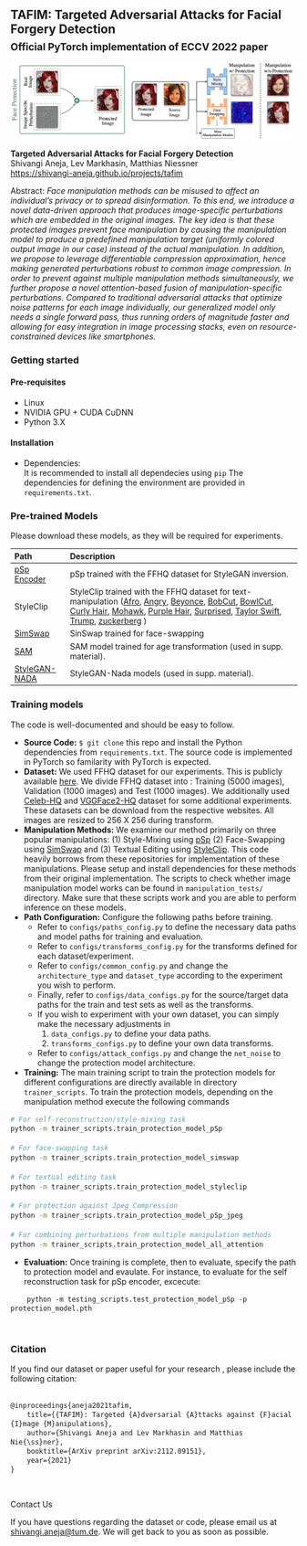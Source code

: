 ## TAFIM: Targeted Adversarial Attacks for Facial Forgery Detection<br><sub>Official PyTorch implementation of ECCV 2022 paper</sub>

![Teaser Image](./docs/teaser.jpeg)

**Targeted Adversarial Attacks for Facial Forgery Detection**<br>
Shivangi Aneja, Lev Markhasin, Matthias Niessner<br>
https://shivangi-aneja.github.io/projects/tafim <br>

Abstract: *Face manipulation methods can be misused to affect an individual’s privacy or to spread disinformation. To this end, we introduce a novel data-driven approach that produces image-specific perturbations which are embedded in the original images. The key idea is that these protected images prevent face manipulation by causing the manipulation model to produce a predefined manipulation target (uniformly colored output image in our case) instead of the actual manipulation. In addition, we propose to leverage differentiable compression approximation, hence making generated perturbations robust to common image compression. In order to prevent against multiple manipulation methods simultaneously, we further propose a novel attention-based fusion of manipulation-specific perturbations. Compared to traditional adversarial attacks that optimize noise patterns for each image individually, our generalized model only needs a single forward pass, thus running orders of magnitude faster and allowing for easy integration in image processing stacks, even on resource-constrained devices like smartphones.*

### Getting started

#### Pre-requisites
- Linux
- NVIDIA GPU + CUDA CuDNN 
- Python 3.X

#### Installation
- Dependencies:  
It is recommended to install all dependecies using `pip`
The dependencies for defining the environment are provided in `requirements.txt`.

### Pre-trained Models
Please download these models, as they will be required for experiments.

| Path                                                                                                                                                                                | Description
|:------------------------------------------------------------------------------------------------------------------------------------------------------------------------------------| :----------
| [pSp Encoder](https://drive.google.com/file/d/1bMTNWkh5LArlaWSc_wa8VKyq2V42T2z0/view?usp=sharing)                                                                                   | pSp trained with the FFHQ dataset for StyleGAN inversion.
| StyleClip                                                                                                                                                                           | StyleClip trained with the FFHQ dataset for text-manipulation ([Afro](https://drive.google.com/uc?id=1i5vAqo4z0I-Yon3FNft_YZOq7ClWayQJ), [Angry](https://drive.google.com/uc?id=1g82HEH0jFDrcbCtn3M22gesWKfzWV_ma), [Beyonce](https://drive.google.com/uc?id=1KJTc-h02LXs4zqCyo7pzCp0iWeO6T9fz), [BobCut](https://drive.google.com/uc?id=1IvyqjZzKS-vNdq_OhwapAcwrxgLAY8UF), [BowlCut](https://drive.google.com/uc?id=1xwdxI2YCewSt05dEHgkpmmzoauPjEnnZ), [Curly Hair](https://drive.google.com/uc?id=1xZ7fFB12Ci6rUbUfaHPpo44xUFzpWQ6M), [Mohawk](https://drive.google.com/uc?id=1oMMPc8iQZ7dhyWavZ7VNWLwzf9aX4C09), [Purple Hair](https://drive.google.com/uc?id=14H0CGXWxePrrKIYmZnDD2Ccs65EEww75), [Surprised](https://drive.google.com/uc?id=1F-mPrhO-UeWrV1QYMZck63R43aLtPChI), [Taylor Swift](https://drive.google.com/uc?id=10jHuHsKKJxuf3N0vgQbX_SMEQgFHDrZa), [Trump](https://drive.google.com/uc?id=14v8D0uzy4tOyfBU3ca9T0AzTt3v-dNyh), [zuckerberg](https://drive.google.com/uc?id=1NjDcMUL8G-pO3i_9N6EPpQNXeMc3Ar1r)  )
| [SimSwap](https://drive.google.com/drive/folders/1ta6CZ_WSXudf7Zp7zw3mrw1QRCTaDD3M?usp=sharinghttps://drive.google.com/drive/folders/1ta6CZ_WSXudf7Zp7zw3mrw1QRCTaDD3M?usp=sharing) | SinSwap trained for face-swapping
| [SAM]()                                                                                         | SAM model trained for age transformation (used in supp. material).
| [StyleGAN-NADA](https://drive.google.com/drive/folders/1Z76nD8pXIL2O5f6xV8VjM4DUCmhbzn0l?usp=sharing)                                                                               | StyleGAN-Nada models (used in supp. material).

### Training models

The code is well-documented and should be easy to follow.
* **Source Code:**   `$ git clone` this repo and install the Python dependencies from `requirements.txt`. The source code is implemented in PyTorch so familarity with PyTorch is expected.
* **Dataset:** We used FFHQ dataset for our experiments. This is publicly available [here](https://github.com/NVlabs/ffhq-dataset). We divide FFHQ dataset into  : Training (5000 images), Validation (1000 images) and Test (1000 images). We additionally used [Celeb-HQ](https://openreview.net/forum?id=Hk99zCeAb) and [VGGFace2-HQ](https://github.com/NNNNAI/VGGFace2-HQ) dataset for some additional experiments. These datasets can be download from the respective websites. All images are resized to 256 X 256 during transform.
* **Manipulation Methods:** We examine our method primarily on three popular manipulations: (1) Style-Mixing using [pSp](https://github.com/eladrich/pixel2style2pixel) (2) Face-Swapping using [SimSwap](https://github.com/neuralchen/SimSwap) and (3) Textual Editing using [StyleClip](https://www.google.com/search?q=styleclip).  This code heavily borrows from these repositories for implementation of these manipulations. Please setup and install dependencies for these methods from their original implementation. The scripts to check whether image manipulation model works can be found in `manipulation_tests/` directory. Make sure that these scripts work and you are able to perform inference on these models.                                 
* **Path Configuration:** Configure the following paths before training. 
  - Refer to `configs/paths_config.py` to define the necessary data paths and model paths for training and evaluation. 
  - Refer to `configs/transforms_config.py` for the transforms defined for each dataset/experiment.
  - Refer to `configs/common_config.py` and change the `architecture_type` and `dataset_type` according to the experiment you wish to perform.
  - Finally, refer to `configs/data_configs.py` for the source/target data paths for the train and test sets as well as the transforms.
  - If you wish to experiment with your own dataset, you can simply make the necessary adjustments in 
      1. `data_configs.py` to define your data paths.
      2. `transforms_configs.py` to define your own data transforms.
  - Refer to `configs/attack_configs.py` and change the `net_noise` to change the protection model architecture.
* **Training:** The main training script to train the protection models for different configurations are directly available in directory `trainer_scripts`. To train the protection models, depending on the manipulation method execute the following commands
```.bash
# For self-reconstruction/style-mixing task
python -m trainer_scripts.train_protection_model_pSp 

# For face-swapping task
python -m trainer_scripts.train_protection_model_simswap

# For textual editing task
python -m trainer_scripts.train_protection_model_styleclip

# For protection against Jpeg Compression
python -m trainer_scripts.train_protection_model_pSp_jpeg

# For combining perturbations from multiple manipulation methods 
python -m trainer_scripts.train_protection_model_all_attention
```


* **Evaluation:**  Once training is complete, then to evaluate, specify the path to protection model and evaulate. For instance, to evaluate for the self reconstruction task for pSp encoder, excecute:
```
    python -m testing_scripts.test_protection_model_pSp -p protection_model.pth
```


</br>

### Citation

If you find our dataset or paper useful for your research , please include the following citation:

```

@inproceedings{aneja2021tafim,
    title={{TAFIM}: Targeted {A}dversarial {A}ttacks against {F}acial {I}mage {M}anipulations}, 
    author={Shivangi Aneja and Lev Markhasin and Matthias Nie{\ss}ner},
    booktitle={ArXiv preprint arXiv:2112.09151},
    year={2021}
}
```

</br>

 Contact Us

If you have questions regarding the dataset or code, please email us at shivangi.aneja@tum.de. We will get back to you as soon as possible.
